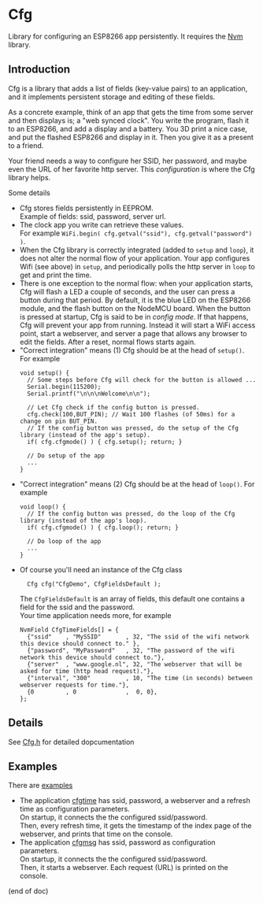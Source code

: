 # Cfg
Library for configuring an ESP8266 app persistently.
It requires the [Nvm](https://github.com/maarten-pennings/Nvm) library.

## Introduction
Cfg is a library that adds a list of fields (key-value pairs) to an 
application, and it implements persistent storage and editing of 
these fields.

As a concrete example, think of an app that gets the time from some server and then displays is; a "web synced clock".
You write the program, flash it to an ESP8266, and add a display and a battery.
You 3D print a nice case, and put the flashed ESP8266 and display in it.
Then you give it as a present to a friend.

Your friend needs a way to configure her SSID, her password, and maybe even the URL of her favorite http server.
This _configuration_ is where the Cfg library helps.

Some details 
- Cfg stores fields persistently in EEPROM.  
  Example of fields: ssid, password, server url.
- The clock app you write can retrieve these values.  
  For example `WiFi.begin( cfg.getval("ssid"), cfg.getval("password") )`.
- When the Cfg library is correctly integrated (added to `setup` and `loop`), 
  it does not alter the normal flow of your application. 
  Your app configures Wifi (see above) in `setup`, and periodically polls the http server in `loop` to get and print the time.
- There is one exception to the normal flow: when your application starts, 
  Cfg will flash a LED a couple of seconds, and the user can press a button during that period.
  By default, it is the blue LED on the ESP8266 module, and the flash button on the NodeMCU board.
  When the button is pressed at startup, Cfg is said to be in _config mode_.
  If that happens, Cfg will prevent your app from running.
  Instead it will start a WiFi access point, start a webserver, and server a page that allows any browser to edit the fields.
  After a reset, normal flows starts again.
- "Correct integration" means (1) Cfg should be at the head of `setup()`. For example
  ```
  void setup() {
    // Some steps before Cfg will check for the button is allowed ...
    Serial.begin(115200);
    Serial.printf("\n\n\nWelcome\n\n");

    // Let Cfg check if the config button is pressed.
    cfg.check(100,BUT_PIN); // Wait 100 flashes (of 50ms) for a change on pin BUT_PIN.
    // If the config button was pressed, do the setup of the Cfg library (instead of the app's setup).
    if( cfg.cfgmode() ) { cfg.setup(); return; }
    
    // Do setup of the app
    ...
  }
  ```
- "Correct integration" means (2) Cfg should be at the head of `loop()`. For example
  ```
  void loop() {
    // If the config button was pressed, do the loop of the Cfg library (instead of the app's loop).
    if( cfg.cfgmode() ) { cfg.loop(); return; }

    // Do loop of the app
    ...
  }
  ```
- Of course you'll need an instance of the Cfg class
  ```
    Cfg cfg("CfgDemo", CfgFieldsDefault );
  ```
  The `CfgFieldsDefault` is an array of fields, this default one contains a field for the ssid and the password.  
  Your time application needs more, for example
  ```
  NvmField CfgTimeFields[] = {
    {"ssid"    , "MySSID"       , 32, "The ssid of the wifi network this device should connect to." },
    {"password", "MyPassword"   , 32, "The password of the wifi network this device should connect to."},
    {"server"  , "www.google.nl", 32, "The webserver that will be asked for time (http head request)."},
    {"interval", "300"          , 10, "The time (in seconds) between webserver requests for time."},
    {0         , 0              ,  0, 0},  
  };
  ```
  
  
## Details
See [Cfg.h](src/Cfg.h) for detailed dopcumentation

## Examples
There are [examples](examples)
- The application [cfgtime](examples/cfgtime) has ssid, password, a webserver and a refresh time as configuration parameters.  
  On startup, it connects the the configured ssid/password.  
  Then, every refresh time, it gets the timestamp of the index page of the webserver, and prints that time on the console.
- The application [cfgmsg](examples/cfgtime) has ssid, password as configuration parameters.  
  On startup, it connects the the configured ssid/password.  
  Then, it starts a webserver. Each request (URL) is printed on the console.
  

(end of doc)
